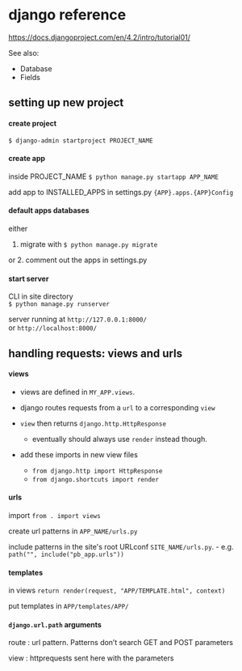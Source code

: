 ---
---

# django reference

https://docs.djangoproject.com/en/4.2/intro/tutorial01/

See also:

- Database
- Fields


setting up new project
----------------------

#### create project
`$ django-admin startproject PROJECT_NAME`

#### create app 
inside PROJECT_NAME
`$ python manage.py startapp APP_NAME`

add app to INSTALLED_APPS in settings.py
`{APP}.apps.{APP}Config`


#### default apps databases

either 

1. migrate with `$ python manage.py migrate`

or 2. comment out the apps in settings.py


#### start server

CLI in site directory  
`$ python manage.py runserver`

server running at `http://127.0.0.1:8000/`  
or `http://localhost:8000/`



handling requests: views and urls
---------------------------------

#### views

- views are defined in `MY_APP.views`.
- django routes requests from a `url` to a corresponding `view` 
- `view` then returns `django.http.HttpResponse`
    - eventually should always use `render` instead though.

- add these imports in new view files
    - `from django.http import HttpResponse`
    - `from django.shortcuts import render`

#### urls

import `from . import views`

create url patterns in `APP_NAME/urls.py`

include patterns in the site's root URLconf `SITE_NAME/urls.py`.
    - e.g. `path("", include("pb_app.urls"))`

#### templates

in views
`return render(request, "APP/TEMPLATE.html", context)`

put templates in 
`APP/templates/APP/`

#### `django.url.path` arguments

route
: url pattern. Patterns don’t search GET and POST parameters

view
: httprequests sent here with the parameters

    